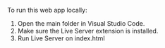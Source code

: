 To run this web app locally:

1. Open the main folder in Visual Studio Code.
2. Make sure the Live Server extension is installed.
3. Run Live Server on index.html
